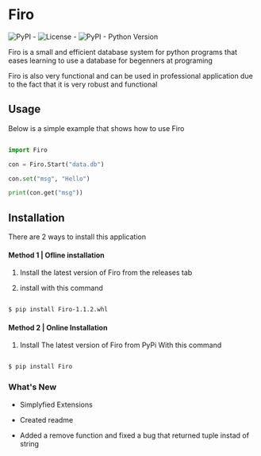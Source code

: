 # Firo

![PyPI](https://img.shields.io/pypi/v/Firo?color=brightgreen) - ![License](https://img.shields.io/pypi/l/Firo?color=red) - ![PyPI - Python Version](https://img.shields.io/pypi/pyversions/Firo?color=brightgreen)

Firo is a small and efficient database system for python programs that eases learning to use a database for begenners at programing

Firo is also very functional and can be used in professional application due to the fact that it is very robust and functional

## Usage

Below is a simple example that shows how to use Firo

```` python

import Firo

con = Firo.Start("data.db")

con.set("msg", "Hello")

print(con.get("msg"))

````

## Installation

There are 2 ways to install this application

#### Method 1 | Ofline installation

1. Install the latest version of Firo from the releases tab

2. install with this command

```` bash

$ pip install Firo-1.1.2.whl

````

#### Method 2 | Online Installation

1. Install The latest version of Firo from PyPi With this command

```` bash

$ pip install Firo

````

### What's New

- Simplyfied Extensions

- Created readme

- Added a remove function and fixed a bug that returned tuple instad of string
